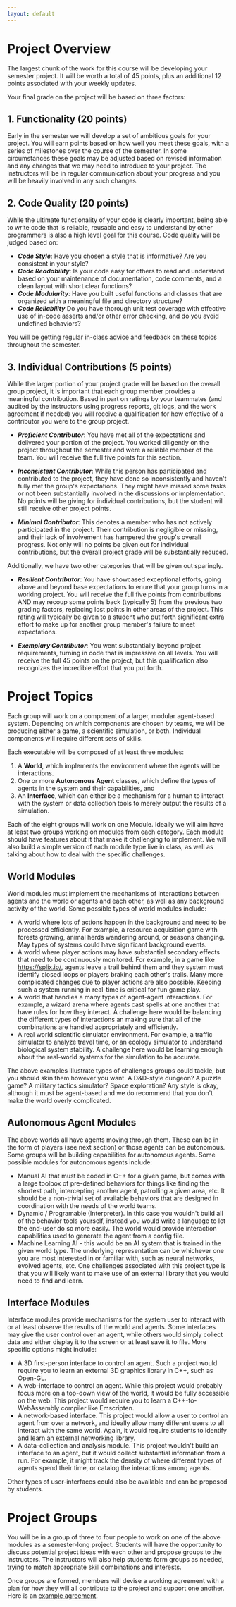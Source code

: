```yaml
---
layout: default
---
```


# Project Overview

The largest chunk of the work for this course will be developing your semester project.  It will be worth a total of 45 points, plus an additional 12 points associated with your weekly updates.

Your final grade on the project will be based on three factors:

## 1. Functionality (20 points)

Early in the semester we will develop a set of ambitious goals for your project.  You will earn points based on how well you meet these goals, with a series of milestones over the course of the semester. In some circumstances these goals may be adjusted based on revised information and any changes that we may need to introduce to your project.  The instructors will be in regular communication about your progress and you will be heavily involved in any such changes.

## 2. Code Quality (20 points)

While the ultimate functionality of your code is clearly important, being able to write code that is reliable, reusable and easy to understand by other programmers is also a high level goal for this course.  Code quality will be judged based on:
+ **_Code Style_**: Have you chosen a style that is informative?  Are you consistent in your style?
+ **_Code Readability_**: Is your code easy for others to read and understand based on your maintenance of documentation, code comments, and a clean layout with short clear functions?
+ **_Code Modularity_**: Have you built useful functions and classes that are organized with a meaningful file and directory structure? 
+ **_Code Reliability_** Do you have thorough unit test coverage with effective use of in-code asserts and/or other error checking, and do you avoid undefined behaviors?

You will be getting regular in-class advice and feedback on these topics throughout the semester.


## 3. Individual Contributions (5 points)

While the larger portion of your project grade will be based on the overall group project, it is important that each group member provides a meaningful contribution.  Based in part on ratings by your teammates (and audited by the instructors using progress reports, git logs, and the work agreement if needed) you will receive a qualification for how effective of a contributor you were to the group project.

+ **_Proficient Contributor_**: You have met all of the expectations and delivered your portion of the project.  You worked diligently on the project throughout the semester and were a reliable member of the team.  You will receive the full five points for this section.

+ **_Inconsistent Contributor_**: While this person has participated and contributed to the project, they have done so inconsistently and haven't fully met the group's expectations. They might have missed some tasks or not been substantially involved in the discussions or implementation.  No points will be giving for individual contributions, but the student will still receive other project points.

+ **_Minimal Contributor_**: This denotes a member who has not actively participated in the project. Their contribution is negligible or missing, and their lack of involvement has hampered the group's overall progress.  Not only will no points be given out for individual contributions, but the overall project grade will be substantially reduced.

Additionally, we have two other categories that will be given out sparingly.

+ **_Resilient Contributor_**: You have showcased exceptional efforts, going above and beyond base expectations to enure that your group turns in a working project. You will receive the full five points from contributions AND may recoup some points back (typically 5) from the previous two grading factors, replacing lost points in other areas of the project.  This rating will typically be given to a student who put forth significant extra effort to make up for another group member's failure to meet expectations.

+ **_Exemplary Contributor_**: You went substantially beyond project requirements, turning in code that is impressive on all levels.  You will receive the full 45 points on the project, but this qualification also recognizes the incredible effort that you put forth.


# Project Topics

Each group will work on a component of a larger, modular agent-based system.  Depending on which components are chosen by teams, we will be producing either a game, a scientific simulation, or both.  Individual components will require different sets of skills.

Each executable will be composed of at least three modules:
1. A **World**, which implements the environment where the agents will be interactions.
2. One or more **Autonomous Agent** classes, which define the types of agents in the system and their capabilities, and
3. An **Interface**, which can either be a mechanism for a human to interact with the system or data collection tools to merely output the results of a simulation.

Each of the eight groups will work on one Module.  Ideally we will aim have at least two groups working on modules from each category.  Each module should have features about it that make it challenging to implement.  We will also build a simple version of each module type live in class, as well as talking about how to deal with the specific challenges.

## World Modules

World modules must implement the mechanisms of interactions between agents and the world or agents and each other, as well as any background activity of the world.  Some possible types of world modules include:

+ A world where lots of actions happen in the background and need to be processed efficiently.  For example, a resource acquisition game with forests growing, animal herds wandering around, or seasons changing.  May types of systems could have significant background events.
+ A world where player actions may have substantial secondary effects that need to be continuously monitored.  For example, in a game like https://splix.io/, agents leave a trail behind them and they system must identify closed loops or players braking each other's trails.  Many more complicated changes due to player actions are also possible.  Keeping such a system running in real-time is critical for fun game play.
+ A world that handles a many types of agent-agent interactions. For example, a wizard arena where agents cast spells at one another that have rules for how they interact. A challenge here would be balancing the different types of interactions an making sure that all of the combinations are handled appropriately and efficiently.
+ A real world scientific simulator environment.  For example, a traffic simulator to analyze travel time, or an ecology simulator to understand biological system stability.  A challenge here would be learning enough about the real-world systems for the simulation to be accurate.

The above examples illustrate types of challenges groups could tackle, but you should skin them however you want.  A D\&D-style dungeon?  A puzzle game?  A military tactics simulator? Space exploration? Any style is okay, although it must be agent-based and we do recommend that you don't make the world overly complicated.

## Autonomous Agent Modules

The above worlds all have agents moving through them.  These can be in the form of players (see next section) or those agents can be autonomous.  Some groups will be building capabilities for autonomous agents.  Some possible modules for autonomous agents include:

+ Manual AI that must be coded in C++ for a given game, but comes with a large toolbox of pre-defined behaviors for things like finding the shortest path, intercepting another agent, patrolling a given area, etc.  It should be a non-trivial set of available behaviors that are designed in coordination with the needs of the world teams.
+ Dynamic / Programable (Interpreter).  In this case you wouldn't build all of the behavior tools yourself, instead you would write a language to let the end-user do so more easily.  The world would provide interaction capabilities used to generate the agent from a config file.
+ Machine Learning AI - this would be an AI system that is trained in the given world type.  The underlying representation can be whichever one you are most interested in or familiar with, such as neural networks, evolved agents, etc.  One challenges associated with this project type is that you will likely want to make use of an external library that you would need to find and learn.

## Interface Modules

Interface modules provide mechanisms for the system user to interact with or at least observe the results of the world and agents.  Some interfaces may give the user control over an agent, while others would simply collect data and either display it to the screen or at least save it to file.  More specific options might include:

+ A 3D first-person interface to control an agent.  Such a project would require you to learn an external 3D graphics library in C++, such as Open-GL.
+ A web-interface to control an agent.  While this project would probably focus more on a top-down view of the world, it would be fully accessible on the web.  This project would require you to learn a C++-to-WebAssembly compiler like Emscripten.
+ A network-based interface.  This project would allow a user to control an agent from over a network, and ideally allow many different users to all interact with the same world.  Again, it would require students to identify and learn an external networking library.
+ A data-collection and analysis module.  This project wouldn't build an interface to an agent, but it would collect substantial information from a run.  For example, it might track the density of where different types of agents spend their time, or catalog the interactions among agents.

Other types of user-interfaces could also be available and can be proposed by students.


# Project Groups

You will be in a group of three to four people to work on one of the above modules as a semester-long project.  Students will have the opportunity to discuss potential project ideas with each other and propose groups to the instructors.  The instructors will also help students form groups as needed, trying to match appropriate skill combinations and interests.

Once groups are formed, members will devise a working agreement with a plan for how they will all contribute to the project and support one another.  Here is an [example agreement](example_agreement.html).